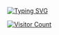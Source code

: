 <a href="https://git.io/typing-svg"><img src="https://readme-typing-svg.demolab.com?font=Signika+Negative&pause=1000&width=435&lines=Hi++there+%F0%9F%91%8B+Welcome%F0%9F%A5%B0+I'm+HatsuChuwu." alt="Typing SVG" /></a>

[![Visitor Count](https://count.getloli.com/@chuwu?name=chuwu&theme=booru-lisu&padding=8&offset=0&align=top&scale=0.5&pixelated=1&darkmode=auto)](https://count.getloli.com/)


<!--
**HatsuChuwu/HatsuChuwu** is a ✨ _special_ ✨ repository because its `README.md` (this file) appears on your GitHub profile.

Here are some ideas to get you started:

- 🔭 I’m currently working on ...
- 🌱 I’m currently learning ...
- 👯 I’m looking to collaborate on ...
- 🤔 I’m looking for help with ...
- 💬 Ask me about ...
- 📫 How to reach me: ...
- 😄 Pronouns: ...
- ⚡ Fun fact: ...
-->
